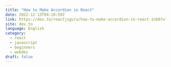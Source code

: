 ```yaml
---
title: "How to Make Accordion in React"
date: 2022-12-13T04:10:59Z
link: https://dev.to/reactjsguru/how-to-make-accordion-in-react-1nb0?utm_medium=RSS&utm_source=news.12bit.vn
site: dev.to
language: English
category:
  - react
  - javascript
  - beginners
  - webdev
draft: false
---
```

